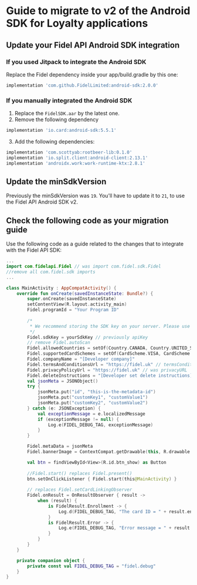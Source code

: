 # Guide to migrate to v2 of the Android SDK for Loyalty applications

## Update your Fidel API Android SDK integration

### If you used Jitpack to integrate the Android SDK

Replace the Fidel dependency inside your app/build.gradle by this one:

```groovy
implementation 'com.github.FidelLimited:android-sdk:2.0.0'
```

### If you manually integrated the Android SDK

1. Replace the `FidelSDK.aar` by the latest one. 
2. Remove the following dependency
```groovy
implementation 'io.card:android-sdk:5.5.1'
```
3. Add the following dependencies:
```groovy
implementation 'com.scottyab:rootbeer-lib:0.1.0'
implementation 'io.split.client:android-client:2.13.1'
implementation 'androidx.work:work-runtime-ktx:2.8.1'
```

## Update the minSdkVersion

Previously the minSdkVersion was `19`. You'll have to update it to `21`, to use the Fidel API Android SDK v2.

## Check the following code as your migration guide

Use the following code as a guide related to the changes that  to integrate with the Fidel API SDK:

```kotlin
...
import com.fidelapi.Fidel // was import com.fidel.sdk.Fidel
//remove all com.fidel.sdk imports
...

class MainActivity : AppCompatActivity() {
    override fun onCreate(savedInstanceState: Bundle?) {
        super.onCreate(savedInstanceState)
        setContentView(R.layout.activity_main)
        Fidel.programId = "Your Program ID"
        
        /*
         * We recommend storing the SDK key on your server. Please use one of your endpoints to retrieve it and then * configure the sdkKey property with it.
         */
        Fidel.sdkKey = yourSdkKey // previously apiKey
        // remove Fidel.autoScan
        Fidel.allowedCountries = setOf(Country.CANADA, Country.UNITED_STATES, Country.UNITED_KINGDOM)
        Fidel.supportedCardSchemes = setOf(CardScheme.VISA, CardScheme.MASTERCARD, CardScheme.AMERICAN_EXPRESS)
        Fidel.companyName = "[Developer company]"
        Fidel.termsAndConditionsUrl = "https://fidel.uk" // termsConditionsURL
        Fidel.privacyPolicyUrl = "https://fidel.uk" // was privacyURL
        Fidel.deleteInstructions = "[Developer set delete instructions]"
        val jsonMeta = JSONObject()
        try {
            jsonMeta.put("id", "this-is-the-metadata-id")
            jsonMeta.put("customKey1", "customValue1")
            jsonMeta.put("customKey2", "customValue2")
        } catch (e: JSONException) {
            val exceptionMessage = e.localizedMessage
            if (exceptionMessage != null) {
                Log.e(FIDEL_DEBUG_TAG, exceptionMessage)
            }
        }

        Fidel.metaData = jsonMeta
        Fidel.bannerImage = ContextCompat.getDrawable(this, R.drawable.fidel_test_banner)?.toBitmap()

        val btn = findViewById<View>(R.id.btn_show) as Button
        
        //Fidel.start() replaces Fidel.present()
        btn.setOnClickListener { Fidel.start(this@MainActivity) }
        
        // replaces Fidel.setCardLinkingObserver
        Fidel.onResult = OnResultObserver { result ->
            when (result) {
                is FidelResult.Enrollment -> {
                    Log.d(FIDEL_DEBUG_TAG, "The card ID = " + result.enrollmentResult.cardId)
                }
                is FidelResult.Error -> {
                    Log.e(FIDEL_DEBUG_TAG, "Error message = " + result.error.message)
                }
            }
        }
    }

    private companion object {
        private const val FIDEL_DEBUG_TAG = "fidel.debug"
    }
}
```
